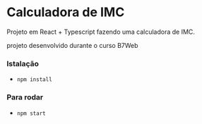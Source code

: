 # Calculadora de IMC 

Projeto em React + Typescript
fazendo uma calculadora de IMC.

projeto desenvolvido durante o 
curso B7Web

### Istalação
   - `npm install`

### Para rodar
- `npm start`